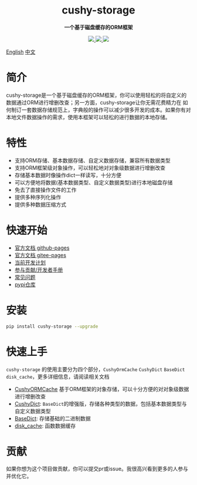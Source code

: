 <h1 align="center">
    cushy-storage
</h1>
<p align="center">
  <strong>一个基于磁盘缓存的ORM框架</strong>
</p>

<p align="center">
    <a target="_blank" href="">
        <img src="https://img.shields.io/badge/License-Apache%202.0-blue.svg?label=license" />
    </a>
    <a target="_blank" href=''>
        <img src="https://static.pepy.tech/personalized-badge/cushy-storage?period=total&units=international_system&left_color=grey&right_color=blue&left_text=Downloads/Total"/>
   </a>
    <a target="_blank" href=''>
        <img src="https://static.pepy.tech/personalized-badge/cushy-storage?period=month&units=international_system&left_color=grey&right_color=blue&left_text=Downloads/Week"/>
   </a>
</p>

[English](/README.md) [中文](/README_zh.md)

# 简介

cushy-storage是一个基于磁盘缓存的ORM框架，你可以使用轻松的将自定义的数据通过ORM进行增删改查；另一方面，cushy-storage让你无需花费精力在
如何制订一套数据存储规范上，字典般的操作可以减少很多开发的成本。如果你有对本地文件数据操作的需求，使用本框架可以轻松的进行数据的本地存储。

# 特性

- 支持ORM存储、基本数据存储、自定义数据存储，兼容所有数据类型
- 支持ORM框架级对象操作，可以轻松地对对象级数据进行增删改查
- 存储基本数据时像操作dict一样读写，十分方便
- 可以方便地将数据(基本数据类型、自定义数据类型)进行本地磁盘存储
- 免去了直接操作文件的工作
- 提供多种序列化操作
- 提供多种数据压缩方式

# 快速开始

- [官方文档 github-pages](https://undertone0809.github.io/cushy-storage/#/)
- [官方文档 gitee-pages](https://zeeland.gitee.io/cushy-storage/#/)
- [当前开发计划](https://undertone0809.github.io/cushy-storage/#/plan)
- [参与贡献/开发者手册](https://undertone0809.github.io/cushy-storage/#/contribution)
- [常见问题](https://undertone0809.github.io/cushy-storage/#/qa)
- [pypi仓库](https://pypi.org/project/cushy-storage/)

# 安装

```bash
pip install cushy-storage --upgrade 
```

# 快速上手

`cushy-storage` 的使用主要分为四个部分，`CushyOrmCache` `CushyDict` `BaseDict` `disk_cache`，更多详细信息，请阅读相关文档

- [CushyORMCache](https://undertone0809.github.io/cushy-storage/#/cushy-orm-cache?id=cushyormcache)
  基于ORM框架的对象存储，可以十分方便的对对象级数据进行增删改查
- [CushyDict](https://undertone0809.github.io/cushy-storage/#/cushy-dict): `BaseDict`的增强版，存储各种类型的数据，包括基本数据类型与自定义数据类型
- [BaseDict](https://undertone0809.github.io/cushy-storage/#/base-dict): 存储基础的二进制数据
- [disk_cache](https://undertone0809.github.io/cushy-storage/#/disk-cache): 函数数据缓存

# 贡献

如果你想为这个项目做贡献，你可以提交pr或issue。我很高兴看到更多的人参与并优化它。
